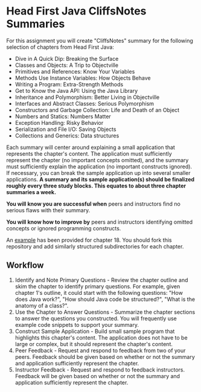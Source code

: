 # Head First Java CliffsNotes Summaries

For this assignment you will create "CliffsNotes" summary for the following
selection of chapters from Head First Java:

- Dive in A Quick Dip: Breaking the Surface
- Classes and Objects: A Trip to Objectville
- Primitives and References: Know Your Variables
- Methods Use Instance Variables: How Objects Behave
- Writing a Program: Extra-Strength Methods
- Get to Know the Java API: Using the Java Library
- Inheritance and Polymorphism: Better Living in Objectville
- Interfaces and Abstract Classes: Serious Polymorphism
- Constructors and Garbage Collection: Life and Death of an Object
- Numbers and Statics: Numbers Matter
- Exception Handling: Risky Behavior
- Serialization and File I/O: Saving Objects
- Collections and Generics: Data structures

Each summary will center around explaining a small application that represents
the chapter's content. The application must sufficiently represent the chapter
(no important concepts omitted), and the summary must sufficiently explain the
application (no important constructs ignored). If necessary, you can break the
sample application up into several smaller applications. **A summary and its
sample application(s) should be finalized roughly every three study blocks.
This equates to about three chapter summaries a week.**

**You will know you are successful when** peers and instructors find no serious
flaws with their summary.

**You will know how to improve by** peers and instructors identifying omitted
concepts or ignored programming constructs.

An [example](https://github.com/natec425/head-first-java-cliffsnotes-example)
has been provided for chapter 18. You should fork this repository and add
similarly structured subdirectories for each chapter.

## Workflow

1. Identify and Note Primary Questions - Review the chapter outline and skim
   the chapter to identify primary questions. For example, given chapter 1's
   outline, it could start with the following questions: "How does Java work?",
   "How should Java code be structured?", "What is the anatomy of a class?".
2. Use the Chapter to Answer Questions - Summarize the chapter sections
   to answer the questions you constructed. You will frequently use example
   code snippets to support your summary.
3. Construct Sample Application - Build small sample program that highlights
   this chapter's content. The application does not have to be large or
   complex, but it should represent the chapter's content.
4. Peer Feedback - Request and respond to feedback from two of your peers.
   Feedback should be given based on whether or not the summary and application
   sufficiently represent the chapter.
5. Instructor Feedback - Request and respond to feedback instructors.
   Feedback will be given based on whether or not the summary and application
   sufficiently represent the chapter.
